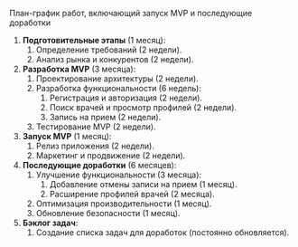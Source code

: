 ﻿План-график работ, включающий запуск MVP и последующие доработки

1. **Подготовительные этапы** (1 месяц):
   1. Определение требований (2 недели).
   1. Анализ рынка и конкурентов (2 недели).
1. **Разработка MVP** (3 месяца):
   1. Проектирование архитектуры (2 недели).
   1. Разработка функциональности (6 недель):
      1. Регистрация и авторизация (2 недели).
      1. Поиск врачей и просмотр профилей (2 недели).
      1. Запись на прием (2 недели).
   1. Тестирование MVP (2 недели).
1. **Запуск MVP** (1 месяц):
   1. Релиз приложения (2 недели).
   1. Маркетинг и продвижение (2 недели).
1. **Последующие доработки** (6 месяцев):
   1. Улучшение функциональности (3 месяца):
      1. Добавление отмены записи на прием (1 месяц).
      1. Расширение профилей врачей (2 месяца).
   1. Оптимизация производительности (1 месяц).
   1. Обновление безопасности (1 месяц).
1. **Бэклог задач**:
   1. Создание списка задач для доработок (постоянно обновляется).

